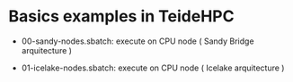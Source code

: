 # Basics examples in TeideHPC

* 00-sandy-nodes.sbatch: execute on CPU node ( Sandy Bridge arquitecture )

* 01-icelake-nodes.sbatch: execute on CPU node ( Icelake arquitecture )

